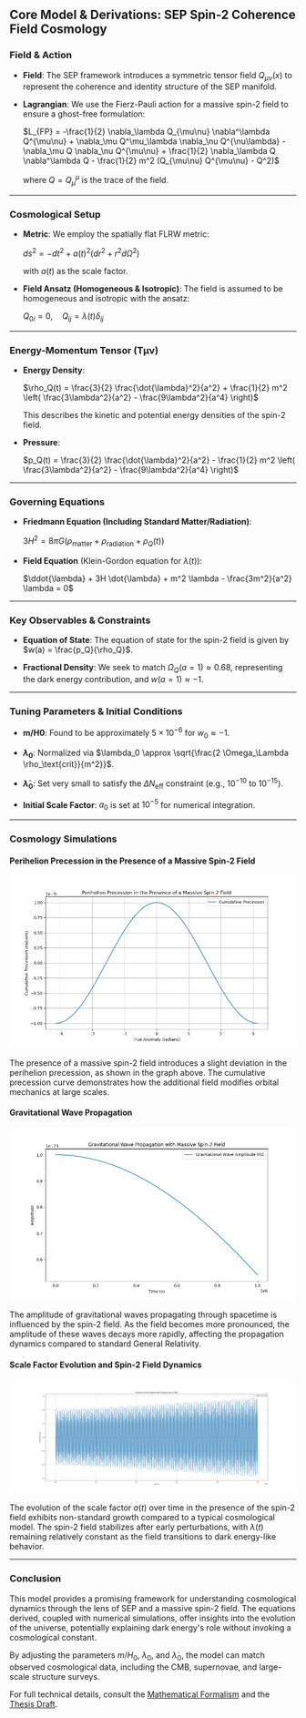 ## **Core Model & Derivations: SEP Spin-2 Coherence Field Cosmology**

### **Field & Action**

- **Field**: The SEP framework introduces a symmetric tensor field $Q_{\mu\nu}(x)$ to represent the coherence and identity structure of the SEP manifold.
  
- **Lagrangian**: We use the Fierz-Pauli action for a massive spin-2 field to ensure a ghost-free formulation:
  
  $L_{FP} = -\frac{1}{2} \nabla_\lambda Q_{\mu\nu} \nabla^\lambda Q^{\mu\nu} + \nabla_\mu Q^\mu_\lambda \nabla_\nu Q^{\nu\lambda} - \nabla_\mu Q \nabla_\nu Q^{\mu\nu} + \frac{1}{2} \nabla_\lambda Q \nabla^\lambda Q - \frac{1}{2} m^2 (Q_{\mu\nu} Q^{\mu\nu} - Q^2)$
  
  where $Q = Q^\mu_\mu$ is the trace of the field.

---

### **Cosmological Setup**

- **Metric**: We employ the spatially flat FLRW metric:
  
  $ds^2 = -dt^2 + a(t)^2 \left( dr^2 + r^2 d\Omega^2 \right)$
  
  with $a(t)$ as the scale factor.

- **Field Ansatz (Homogeneous & Isotropic)**: The field is assumed to be homogeneous and isotropic with the ansatz:

  $Q_{0i} = 0, \quad Q_{ij} = \lambda(t) \delta_{ij}$

---

### **Energy-Momentum Tensor (Tμν)**

- **Energy Density**:

  $\rho_Q(t) = \frac{3}{2} \frac{\dot{\lambda}^2}{a^2} + \frac{1}{2} m^2 \left( \frac{3\lambda^2}{a^2} - \frac{9\lambda^2}{a^4} \right)$
  
  This describes the kinetic and potential energy densities of the spin-2 field.

- **Pressure**:

  $p_Q(t) = \frac{3}{2} \frac{\dot{\lambda}^2}{a^2} - \frac{1}{2} m^2 \left( \frac{3\lambda^2}{a^2} - \frac{9\lambda^2}{a^4} \right)$

---

### **Governing Equations**

- **Friedmann Equation (Including Standard Matter/Radiation)**:

  $3H^2 = 8\pi G \left( \rho_{\text{matter}} + \rho_{\text{radiation}} + \rho_Q(t) \right)$

- **Field Equation** (Klein-Gordon equation for $\lambda(t)$):

  $\ddot{\lambda} + 3H \dot{\lambda} + m^2 \lambda - \frac{3m^2}{a^2} \lambda = 0$

---

### **Key Observables & Constraints**

- **Equation of State**: The equation of state for the spin-2 field is given by $w(a) = \frac{p_Q}{\rho_Q}$.

- **Fractional Density**: We seek to match $\Omega_Q(a=1) \approx 0.68$, representing the dark energy contribution, and $w(a=1) \approx -1$.

---

### **Tuning Parameters & Initial Conditions**

- **m/H0**: Found to be approximately $5 \times 10^{-6}$ for $w_0 \approx -1$.

- **$\lambda_0$**: Normalized via $\lambda_0 \approx \sqrt{\frac{2 \Omega_\Lambda \rho_\text{crit}}{m^2}}$.

- **$\dot{\lambda}_0$**: Set very small to satisfy the $\Delta N_\text{eff}$ constraint (e.g., $10^{-10}$ to $10^{-15}$).

- **Initial Scale Factor**: $a_0$ is set at $10^{-5}$ for numerical integration.

---

### **Cosmology Simulations**

#### **Perihelion Precession in the Presence of a Massive Spin-2 Field**

![Perihelion Precession](data/Spin-2-PhP.png)

The presence of a massive spin-2 field introduces a slight deviation in the perihelion precession, as shown in the graph above. The cumulative precession curve demonstrates how the additional field modifies orbital mechanics at large scales.

#### **Gravitational Wave Propagation**

![Gravitational Wave Propagation](data/Spin-2-GWP.png)

The amplitude of gravitational waves propagating through spacetime is influenced by the spin-2 field. As the field becomes more pronounced, the amplitude of these waves decays more rapidly, affecting the propagation dynamics compared to standard General Relativity.

#### **Scale Factor Evolution and Spin-2 Field Dynamics**

![Scale Factor and Spin-2 Field](data/Spin-2-FLRW.png)

The evolution of the scale factor $a(t)$ over time in the presence of the spin-2 field exhibits non-standard growth compared to a typical cosmological model. The spin-2 field stabilizes after early perturbations, with $\lambda(t)$ remaining relatively constant as the field transitions to dark energy-like behavior.

---

### **Conclusion**

This model provides a promising framework for understanding cosmological dynamics through the lens of SEP and a massive spin-2 field. The equations derived, coupled with numerical simulations, offer insights into the evolution of the universe, potentially explaining dark energy's role without invoking a cosmological constant.

By adjusting the parameters $m/H_0$, $\lambda_0$, and $\dot{\lambda}_0$, the model can match observed cosmological data, including the CMB, supernovae, and large-scale structure surveys.

For full technical details, consult the [Mathematical Formalism](data/Mathematical_Formalism.md) and the [Thesis Draft](data/Thesis.md).
